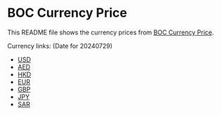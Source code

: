 # BOC Currency Price

This README file shows the currency prices from [BOC Currency Price](https://www.boc.cn/sourcedb/whpj/).

Currency links: (Date for 20240729)

- [USD](https://bocurrencyprice.techina.science/BOC_CURRENCY_PRICE/USD/20240729.json)
- [AED](https://bocurrencyprice.techina.science/BOC_CURRENCY_PRICE/AED/20240729.json)
- [HKD](https://bocurrencyprice.techina.science/BOC_CURRENCY_PRICE/HKD/20240729.json)
- [EUR](https://bocurrencyprice.techina.science/BOC_CURRENCY_PRICE/EUR/20240729.json)
- [GBP](https://bocurrencyprice.techina.science/BOC_CURRENCY_PRICE/GBP/20240729.json)
- [JPY](https://bocurrencyprice.techina.science/BOC_CURRENCY_PRICE/JPY/20240729.json)
- [SAR](https://bocurrencyprice.techina.science/BOC_CURRENCY_PRICE/SAR/20240729.json)
